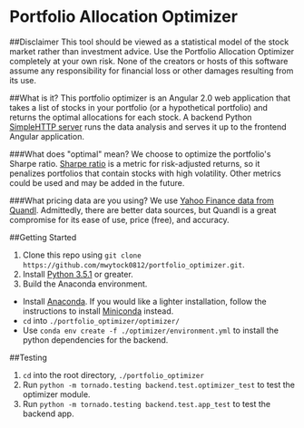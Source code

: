 # Portfolio Allocation Optimizer
##Disclaimer
This tool should be viewed as a statistical model of the stock market rather than investment advice. Use the Portfolio Allocation Optimizer completely at your own risk. None of the creators or hosts of this software assume any responsibility for financial loss or other damages resulting from its use.

##What is it?
This portfolio optimizer is an Angular 2.0 web application that takes a list of stocks in your portfolio (or a hypothetical portfolio) and returns the optimal allocations for each stock. A backend Python [SimpleHTTP server](https://docs.python.org/2/library/simplehttpserver.html) runs the data analysis and serves it up to the frontend Angular application.

###What does "optimal" mean?
We choose to optimize the portfolio's Sharpe ratio. [Sharpe ratio](https://en.wikipedia.org/wiki/Sharpe_ratio) is a metric for risk-adjusted returns, so it penalizes portfolios that contain stocks with high volatility. Other metrics could be used and may be added in the future.

###What pricing data are you using?
We use [Yahoo Finance data from Quandl](https://www.quandl.com/data/YAHOO). Admittedly, there are better data sources, but Quandl is a great compromise for its ease of use, price (free), and accuracy.

##Getting Started

1. Clone this repo using `git clone https://github.com/mwytock0812/portfolio_optimizer.git`.
2. Install [Python 3.5.1](https://docs.python.org/3/) or greater.
3. Build the Anaconda environment.
  * Install [Anaconda](http://conda.pydata.org/docs/installation.html). If you would like a lighter installation, follow the instructions to install [Miniconda](http://conda.pydata.org/docs/install/quick.html) instead.
  * `cd` into `./portfolio_optimizer/optimizer/`
  * Use `conda env create -f ./optimizer/environment.yml` to install the python dependencies for the backend.

##Testing

1. `cd` into the root directory, `./portfolio_optimizer`
2. Run `python -m tornado.testing backend.test.optimizer_test` to test the optimizer module.
3. Run `python -m tornado.testing backend.test.app_test` to test the backend app.

